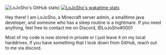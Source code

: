 ![LoJoSho's GitHub stats](https://github-readme-stats.vercel.app/api?username=LoJoSho&count_private=true&show_icons=true&theme=dark)) [![LoJoSho's wakatime stats](https://github-readme-stats.vercel.app/api/wakatime?username=LoJoSho)](https://github.com/anuraghazra/github-readme-stats)


Hey there! I am LoJoSho, a Minecraft server admin, a smalltime java developer, and someone who has a sleep routine is a nightmare. If you need anything, feel free to contact me on Discord, @LoJoSho#0001 

Most of my code is now stored in private or I just leave it on my local harddrives. If you have something that I took down from GitHub, reach out to me via discord.
